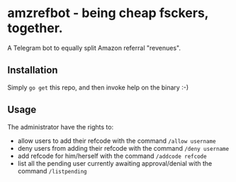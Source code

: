 # amzrefbot - being cheap fsckers, together.

 A Telegram bot to equally split Amazon referral "revenues".

 ## Installation

 Simply `go get` this repo, and then invoke help on the binary :-)

 ## Usage

 The administrator have the rights to:
  - allow users to add their refcode with the command `/allow username`
  - deny users from adding their refcode with the command `/deny username`
  - add refcode for him/herself with the command `/addcode refcode`
  - list all the pending user currently awaiting approval/denial with the command `/listpending`

